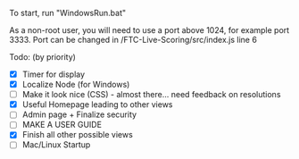 To start, run "WindowsRun.bat"

As a non-root user, you will need to use a port above 1024, for example port 3333. Port can be changed in /FTC-Live-Scoring/src/index.js line 6

Todo: (by priority)

- [X] Timer for display
- [X] Localize Node (for Windows)
- [ ] Make it look nice (CSS) - almost there... need feedback on resolutions
- [X] Useful Homepage leading to other views
- [ ] Admin page + Finalize security
- [ ] MAKE A USER GUIDE
- [X] Finish all other possible views
- [ ] Mac/Linux Startup
